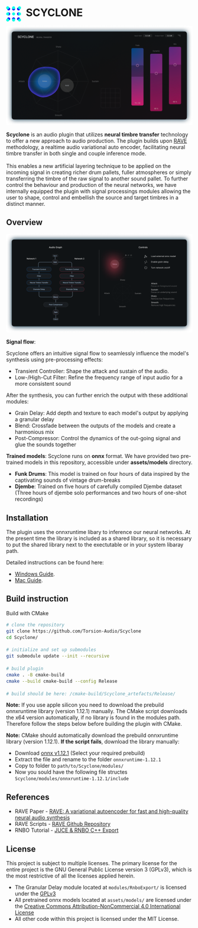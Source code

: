# <img style="float: left;" src="assets/pictures/logo.png" width="40" /> &nbsp; SCYCLONE
![interface](assets/pictures/interface.png)

**Scyclone** is an audio plugin that utilizes **neural timbre transfer** technology to offer a new approach to audio production. The plugin builds upon [RAVE](https://github.com/acids-ircam/RAVE) methodology, a realtime audio variational auto encoder, facilitating neural timbre transfer in both single and couple inference mode. <br /><br />
This enables a new artificial layering technique to be applied on the incoming signal in creating richer drum pallets, fuller atmospheres or simply transferring the timbre of the raw signal to another sound pallet. To further control the behaviour and production of the neural networks, we have internally equipped the plugin with signal processings modules allowing the user to shape, control and embellish the source and target timbres in a distinct manner.

## Overview
![signal_flow](assets/pictures/signal_flow_control.png)



**Signal flow**: <br />

Scyclone offers an intuitive signal flow to seamlessly influence the model's synthesis using pre-processing effects:

- Transient Controller: Shape the attack and sustain of the audio.
- Low-/High-Cut Filter: Refine the frequency range of input audio for a more consistent sound
 
After the synthesis, you can further enrich the output with these additional modules:
 
- Grain Delay: Add depth and texture to each model's output by applying a granular delay
- Blend: Crossfade between the outputs of the models and create a harmonious mix
- Post-Compressor: Control the dynamics of the out-going signal and glue the sounds together

**Trained models**:
Scyclone runs on **onnx** format. We have provided two pre-trained models in this repository, accessible under **assets/models** directory.

- **Funk Drums**: This model is trained on four hours of data inspired by the captivating sounds of vintage drum-breaks
- **Djembe**: Trained on five hours of carefully compiled Djembe dataset (Three hours of djembe solo performances and two hours of one-shot recordings)

## Installation
The plugin uses the onnxruntime libary to inference our neural networks. At the present time the library is included as a shared library, so it is necessary to put the shared library next to the exectutable or in your system libaray path. 

Detailed instructions can be found here:
- [Windows Guide](docs/install_instructions_windows.md).
- [Mac Guide](docs/install_instructions_mac.md).

## Build instruction
Build with CMake
```bash
# clone the repository
git clone https://github.com/Torsion-Audio/Scyclone
cd Scyclone/

# initialize and set up submodules
git submodule update --init --recursive

# build plugin
cmake . -B cmake-build
cmake --build cmake-build --config Release

# build should be here: /cmake-build/Scyclone_artefacts/Release/
```

**Note:** If you use apple silicon you need to download the prebuild onnxruntime library (version 1.12.1) manually. The CMake script downloads the x64 version automatically, if no library is found in the modules path. Therefore follow the steps below before building the plugin with CMake.

**Note:** CMake should automatically download the prebuild onnxruntime library (version 1.12.1). **If the script fails**, download the library manually:

- Download [onnx v1.12.1](https://github.com/microsoft/onnxruntime/releases/tag/v1.12.1) (Select your required prebuild)
- Extract the file and rename to the folder ```onnxruntime-1.12.1```
- Copy to folder to ```path/to/Scyclone/modules/```
- Now you sould have the following file structes ```Scyclone/modules/onnxruntime-1.12.1/include```

## References

- RAVE Paper - [RAVE: A variational autoencoder for fast and high-quality neural audio synthesis](https://arxiv.org/abs/2111.05011)
- RAVE Scripts - [RAVE Github Repository](https://github.com/acids-ircam/RAVE)
- RNBO Tutorial - [JUCE & RNBO C++ Export](https://kengo.dev/posts/jr-granular)

## License
This project is subject to multiple licenses. The primary license for the entire project is the GNU General Public License version 3 (GPLv3), which is the most restrictive of all the licenses applied herein.
 - The Granular Delay module located at ```modules/RnboExport/``` is licensed under the [GPLv3](https://support.cycling74.com/hc/en-us/articles/10730637742483-RNBO-Export-Licensing-FAQ)
 - All pretrained onnx models located at ```assets/models/``` are licensed under the [Creative Commons Attribution-NonCommercial 4.0 International License](https://github.com/acids-ircam/RAVE/blob/master/LICENSE) 
 - All other code within this project is licensed under the MIT License.
